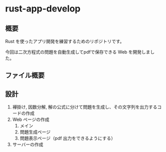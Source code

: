 # rust-app-develop
## 概要
Rust を使ったアプリ開発を練習するためのリポジトリです。

今回は二次方程式の問題を自動生成してpdfで保存できる Web を開発しました。

## ファイル概要


## 設計
1. 襷掛け, 因数分解, 解の公式に分けて問題を生成し、その文字列を出力するコードの作成
1. Web ページの作成
    1. メイン
    1. 問題生成ページ
    1. 問題表示ページ（pdf 出力をできるようにする）
1. サーバーの作成
